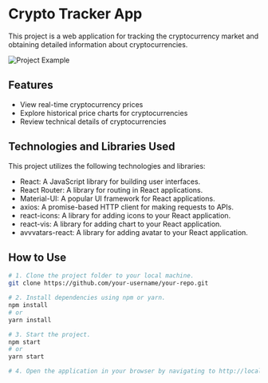 # Crypto Tracker App

This project is a web application for tracking the cryptocurrency market and obtaining detailed information about cryptocurrencies.

![Project Example](screenshot.png)

## Features

- View real-time cryptocurrency prices
- Explore historical price charts for cryptocurrencies
- Review technical details of cryptocurrencies

## Technologies and Libraries Used

This project utilizes the following technologies and libraries:

- React: A JavaScript library for building user interfaces.
- React Router: A library for routing in React applications.
- Material-UI: A popular UI framework for React applications.
- axios: A promise-based HTTP client for making requests to APIs.
- react-icons: A library for adding icons to your React application.
- react-vis: A library for adding chart to your React application.
- avvvatars-react: A library for adding avatar to your React application.


## How to Use

```bash
# 1. Clone the project folder to your local machine.
git clone https://github.com/your-username/your-repo.git

# 2. Install dependencies using npm or yarn.
npm install
# or
yarn install

# 3. Start the project.
npm start
# or
yarn start

# 4. Open the application in your browser by navigating to http://localhost:5173.
